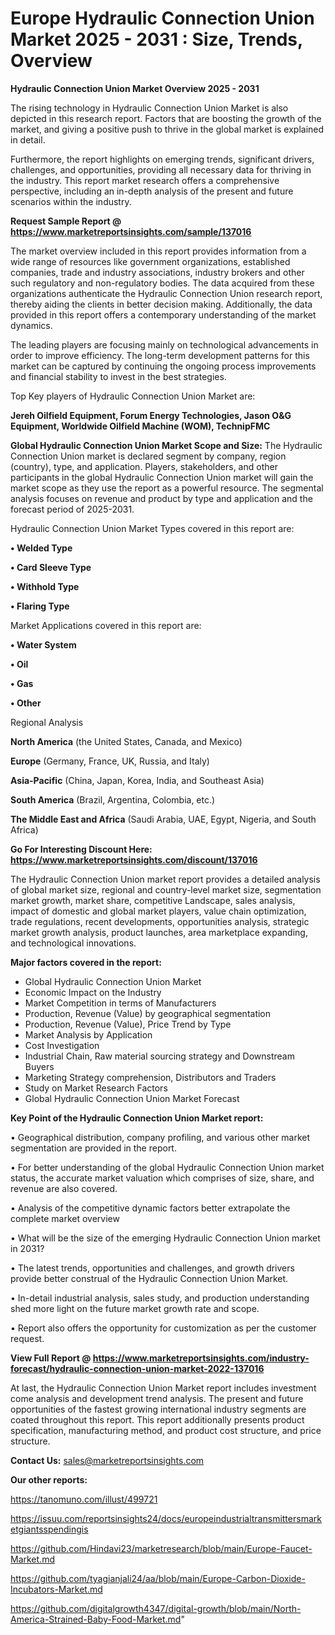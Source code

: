 # Europe Hydraulic Connection Union Market 2025 - 2031 : Size, Trends, Overview

<Strong> Hydraulic Connection Union Market Overview 2025 - 2031</strong>

The rising technology in Hydraulic Connection Union Market is also depicted in this research report. Factors that are boosting the growth of the market, and giving a positive push to thrive in the global market is explained in detail.

Furthermore, the report highlights on emerging trends, significant drivers, challenges, and opportunities, providing all necessary data for thriving in the industry. This report market research offers a comprehensive perspective, including an in-depth analysis of the present and future scenarios within the industry.

<strong>Request Sample Report @ <a href=https://www.marketreportsinsights.com/sample/137016>https://www.marketreportsinsights.com/sample/137016</a></strong>

The market overview included in this report provides information from a wide range of resources like government organizations, established companies, trade and industry associations, industry brokers and other such regulatory and non-regulatory bodies. The data acquired from these organizations authenticate the Hydraulic Connection Union research report, thereby aiding the clients in better decision making. Additionally, the data provided in this report offers a contemporary understanding of the market dynamics.

The leading players are focusing mainly on technological advancements in order to improve efficiency. The long-term development patterns for this market can be captured by continuing the ongoing process improvements and financial stability to invest in the best strategies.

Top Key players of Hydraulic Connection Union Market are:

<strong>Jereh Oilfield Equipment, Forum Energy Technologies, Jason O&G Equipment, Worldwide Oilfield Machine (WOM), TechnipFMC</strong>

<strong><b>Global Hydraulic Connection Union Market Scope and Size:</b></strong>
The Hydraulic Connection Union market is declared segment by company, region (country), type, and application. Players, stakeholders, and other participants in the global Hydraulic Connection Union market will gain the market scope as they use the report as a powerful resource. The segmental analysis focuses on revenue and product by type and application and the forecast period of 2025-2031.

Hydraulic Connection Union Market Types covered in this report are:

<strong>• Welded Type

• Card Sleeve Type

• Withhold Type

• Flaring Type</strong>

Market Applications covered in this report are:

<strong>• Water System

• Oil

• Gas

• Other</strong> 

Regional Analysis

<strong>North America</strong> (the United States, Canada, and Mexico)

<strong>Europe</strong> (Germany, France, UK, Russia, and Italy)

<strong>Asia-Pacific</strong> (China, Japan, Korea, India, and Southeast Asia)

<strong>South America</strong> (Brazil, Argentina, Colombia, etc.)

<strong>The Middle East and Africa</strong> (Saudi Arabia, UAE, Egypt, Nigeria, and South Africa)

<strong>Go For Interesting Discount Here: <a href=https://www.marketreportsinsights.com/discount/137016>https://www.marketreportsinsights.com/discount/137016</a></strong>

The Hydraulic Connection Union market report provides a detailed analysis of global market size, regional and country-level market size, segmentation market growth, market share, competitive Landscape, sales analysis, impact of domestic and global market players, value chain optimization, trade regulations, recent developments, opportunities analysis, strategic market growth analysis, product launches, area marketplace expanding, and technological innovations.

<strong><b>Major factors covered in the report:</b></strong>
<ul>
  <li>Global Hydraulic Connection Union Market </li>
  <li>Economic Impact on the Industry</li>
  <li>Market Competition in terms of Manufacturers</li>
  <li>Production, Revenue (Value) by geographical segmentation</li>
  <li>Production, Revenue (Value), Price Trend by Type</li>
  <li>Market Analysis by Application</li>
  <li>Cost Investigation</li>
  <li>Industrial Chain, Raw material sourcing strategy and Downstream Buyers</li>
  <li>Marketing Strategy comprehension, Distributors and Traders</li>
  <li>Study on Market Research Factors</li>
  <li>Global Hydraulic Connection Union Market Forecast</li>
</ul>

<strong><b>Key Point of the Hydraulic Connection Union Market report:</b></strong>

• Geographical distribution, company profiling, and various other market segmentation are provided in the report.

• For better understanding of the global Hydraulic Connection Union market status, the accurate market valuation which comprises of size, share, and revenue are also covered.

• Analysis of the competitive dynamic factors better extrapolate the complete market overview

• What will be the size of the emerging Hydraulic Connection Union market in 2031?

• The latest trends, opportunities and challenges, and growth drivers provide better construal of the Hydraulic Connection Union Market.

• In-detail industrial analysis, sales study, and production understanding shed more light on the future market growth rate and scope.

• Report also offers the opportunity for customization as per the customer request.

<strong><b>View Full Report @ <a href=https://www.marketreportsinsights.com/industry-forecast/hydraulic-connection-union-market-2022-137016>https://www.marketreportsinsights.com/industry-forecast/hydraulic-connection-union-market-2022-137016</a></b></strong>


At last, the Hydraulic Connection Union Market report includes investment come analysis and development trend analysis. The present and future opportunities of the fastest growing international industry segments are coated throughout this report. This report additionally presents product specification, manufacturing method, and product cost structure, and price structure.

<strong>Contact Us:</strong>
sales@marketreportsinsights.com

<strong>Our other reports:</strong>

<a href=https://tanomuno.com/illust/499721>https://tanomuno.com/illust/499721</a>

<a href=https://issuu.com/reportsinsights24/docs/europeindustrialtransmittersmarketgiantsspendingis>https://issuu.com/reportsinsights24/docs/europeindustrialtransmittersmarketgiantsspendingis</a>

<a href=https://github.com/Hindavi23/marketresearch/blob/main/Europe-Faucet-Market.md>https://github.com/Hindavi23/marketresearch/blob/main/Europe-Faucet-Market.md</a>

<a href=https://github.com/tyagianjali24/aa/blob/main/Europe-Carbon-Dioxide-Incubators-Market.md>https://github.com/tyagianjali24/aa/blob/main/Europe-Carbon-Dioxide-Incubators-Market.md</a>

<a href=https://github.com/digitalgrowth4347/digital-growth/blob/main/North-America-Strained-Baby-Food-Market.md>https://github.com/digitalgrowth4347/digital-growth/blob/main/North-America-Strained-Baby-Food-Market.md</a>"
